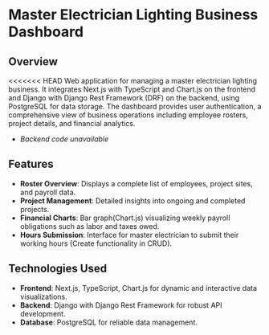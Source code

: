 # Master Electrician Lighting Business Dashboard

## Overview
<<<<<<< HEAD
Web application for managing a master electrician lighting business. It integrates Next.js with TypeScript and Chart.js on the frontend and Django with Django Rest Framework (DRF) on the backend, using PostgreSQL for data storage. The dashboard provides user authentication, a comprehensive view of business operations including employee rosters, project details, and financial analytics. 

- *Backend code unavailable*

## Features
- **Roster Overview**: Displays a complete list of employees, project sites, and payroll data.
- **Project Management**: Detailed insights into ongoing and completed projects.
- **Financial Charts**: Bar graph(Chart.js) visualizing weekly payroll obligations such as labor and taxes owed.
- **Hours Submission**: Interface for master electrician to submit their working hours (Create functionality in CRUD).

## Technologies Used
- **Frontend**: Next.js, TypeScript, Chart.js for dynamic and interactive data visualizations.
- **Backend**: Django with Django Rest Framework for robust API development.
- **Database**: PostgreSQL for reliable data management.
